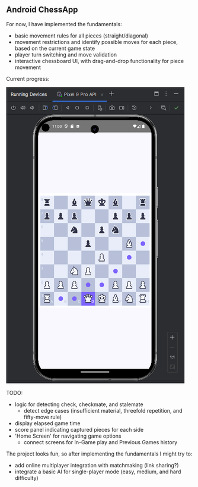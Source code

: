 ## Android ChessApp

For now, I have implemented the fundamentals:

- basic movement rules for all pieces (straight/diagonal)
- movement restrictions and identify possible moves for each piece, based on the current game state
- player turn switching and move validation
- interactive chessboard UI, with drag-and-drop functionality for piece movement

Current progress:

![alt text](UI_Progress_11.18.2024.png)

TODO:

- logic for detecting check, checkmate, and stalemate
  - detect edge cases (insufficient material, threefold repetition, and fifty-move rule)
- display elapsed game time
- score panel indicating captured pieces for each side
- 'Home Screen' for navigating game options
  - connect screens for In-Game play and Previous Games history

The project looks fun, so after implementing the fundamentals I might try to:

- add online multiplayer integration with matchmaking (link sharing?)
- integrate a basic AI for single-player mode (easy, medium, and hard difficulty)
